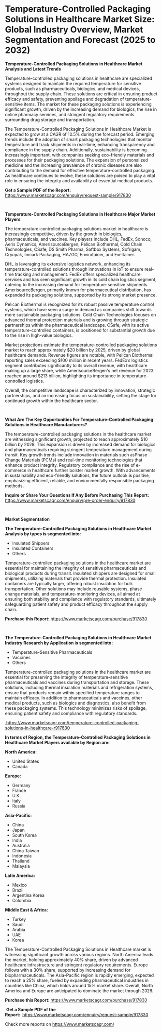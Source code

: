 <p><h1>Temperature-Controlled Packaging Solutions in Healthcare Market Size: Global Industry Overview, Market Segmentation and Forecast (2025 to 2032)</h1></p><p><strong>Temperature-Controlled Packaging Solutions in Healthcare Market Analysis and Latest Trends</strong></p>
<p><p>Temperature-controlled packaging solutions in healthcare are specialized systems designed to maintain the required temperature for sensitive products, such as pharmaceuticals, biologics, and medical devices, throughout the supply chain. These solutions are critical in ensuring product efficacy and safety, preventing spoilage and degradation of temperature-sensitive items. The market for these packaging solutions is experiencing significant growth, driven by the increasing demand for biologics, the rise in online pharmacy services, and stringent regulatory requirements surrounding drug storage and transportation.</p><p>The Temperature-Controlled Packaging Solutions in Healthcare Market is expected to grow at a CAGR of 10.5% during the forecast period. Emerging trends include the adoption of smart packaging technologies that monitor temperature and track shipments in real-time, enhancing transparency and compliance in the supply chain. Additionally, sustainability is becoming increasingly important, with companies seeking eco-friendly materials and processes for their packaging solutions. The expansion of personalized medicine and the increasing prevalence of chronic diseases are also contributing to the demand for effective temperature-controlled packaging. As healthcare continues to evolve, these solutions are poised to play a vital role in ensuring the integrity and availability of essential medical products.</p></p>
<p><strong>Get a Sample PDF of the Report:&nbsp;</strong> <a href="https://www.marketscagr.com/enquiry/request-sample/917830?utm_campaign=2138&utm_medium=2&utm_source=Github&utm_content=ia&utm_term=11032025&utm_id=temperature-controlled-packaging-solutions-in-healthcare">https://www.marketscagr.com/enquiry/request-sample/917830</a></p>
<p>&nbsp;</p>
<p><strong>Temperature-Controlled Packaging Solutions in Healthcare Major Market Players</strong></p>
<p><p>The temperature-controlled packaging solutions market in healthcare is increasingly competitive, driven by the growth in biologics, pharmaceuticals, and vaccines. Key players include DHL, FedEx, Sonoco, Aeris Dynamics, AmerisourceBergen, Pelican Biothermal, Cold Chain Technologies, CSafe, DS Smith Pharma, Softbox Systems, Sofrigam, Cryopak, Inmark Packaging, HAZGO, Envirotainer, and Exeltainer.</p><p>DHL is leveraging its extensive logistics network, enhancing its temperature-controlled solutions through innovations in IoT to ensure real-time tracking and management. FedEx offers specialized healthcare services and has seen significant growth in its cold chain logistics segment, catering to the increasing demand for temperature-sensitive shipments. AmerisourceBergen, primarily known for pharmaceutical distribution, has expanded its packaging solutions, supported by its strong market presence.</p><p>Pelican Biothermal is recognized for its robust passive temperature control systems, which have seen a surge in demand as companies shift towards more sustainable packaging solutions. Cold Chain Technologies focuses on advanced thermal protection materials and is growing through strategic partnerships within the pharmaceutical landscape. CSafe, with its active temperature-controlled containers, is positioned for substantial growth due to the rise in high-value biologics.</p><p>Market projections estimate the temperature-controlled packaging solutions market to reach approximately $20 billion by 2025, driven by global healthcare demands. Revenue figures are notable, with Pelican Biothermal reporting sales exceeding $100 million in recent years. FedEx’s logistics segment contributes significantly to its overall revenue, with healthcare making up a large share, while AmerisourceBergen's net revenue for 2023 reached around $213 billion, highlighting its importance in temperature-controlled logistics.</p><p>Overall, the competitive landscape is characterized by innovation, strategic partnerships, and an increasing focus on sustainability, setting the stage for continued growth within the healthcare sector.</p></p>
<p>&nbsp;</p>
<p><strong>What Are The Key Opportunities For Temperature-Controlled Packaging Solutions in Healthcare Manufacturers?</strong></p>
<p><p>The temperature-controlled packaging solutions in the healthcare market are witnessing significant growth, projected to reach approximately $10 billion by 2028. This expansion is driven by increased demand for biologics and pharmaceuticals requiring stringent temperature management during transit. Key growth trends include innovation in materials such asPhase Change Materials (PCMs) and real-time monitoring technologies that enhance product integrity. Regulatory compliance and the rise of e-commerce in healthcare further bolster market growth. With advancements in sustainability and eco-friendly solutions, the future outlook is positive, emphasizing efficient, reliable, and environmentally responsible packaging methods.</p></p>
<p><strong>Inquire or Share Your Questions If Any Before Purchasing This Report:</strong> <a href="https://www.marketscagr.com/enquiry/pre-order-enquiry/917830?utm_campaign=2138&utm_medium=2&utm_source=Github&utm_content=ia&utm_term=11032025&utm_id=temperature-controlled-packaging-solutions-in-healthcare">https://www.marketscagr.com/enquiry/pre-order-enquiry/917830</a></p>
<p>&nbsp;</p>
<p><strong>Market Segmentation</strong></p>
<p><strong>The Temperature-Controlled Packaging Solutions in Healthcare Market Analysis by types is segmented into:</strong></p>
<p><ul><li>Insulated Shippers</li><li>Insulated Containers</li><li>Others</li></ul></p>
<p><p>Temperature-controlled packaging solutions in the healthcare market are essential for maintaining the integrity of sensitive pharmaceuticals and biological products during transit. Insulated shippers are designed for small shipments, utilizing materials that provide thermal protection. Insulated containers are typically larger, offering robust insulation for bulk transportation. Other solutions may include reusable systems, phase change materials, and temperature-monitoring devices, all aimed at ensuring both stability and compliance with regulatory standards, ultimately safeguarding patient safety and product efficacy throughout the supply chain.</p></p>
<p><strong>Purchase this Report:&nbsp;</strong><a href="https://www.marketscagr.com/purchase/917830?utm_campaign=2138&utm_medium=2&utm_source=Github&utm_content=ia&utm_term=11032025&utm_id=temperature-controlled-packaging-solutions-in-healthcare">https://www.marketscagr.com/purchase/917830</a></p>
<p>&nbsp;</p>
<p><strong>The Temperature-Controlled Packaging Solutions in Healthcare Market Industry Research by Application is segmented into:</strong></p>
<p><ul><li>Temperature-Sensitive Pharmaceuticals</li><li>Vaccines</li><li>Others</li></ul></p>
<p><p>Temperature-controlled packaging solutions in the healthcare market are essential for preserving the integrity of temperature-sensitive pharmaceuticals and vaccines during transportation and storage. These solutions, including thermal insulation materials and refrigeration systems, ensure that products remain within specified temperature ranges to maintain efficacy. In addition to pharmaceuticals and vaccines, other medical products, such as biologics and diagnostics, also benefit from these packaging systems. This technology minimizes risks of spoilage, ensuring patient safety and compliance with regulatory standards.</p></p>
<p><a href="https://www.marketscagr.com/temperature-controlled-packaging-solutions-in-healthcare-r917830?utm_campaign=2138&utm_medium=2&utm_source=Github&utm_content=ia&utm_term=11032025&utm_id=temperature-controlled-packaging-solutions-in-healthcare">&nbsp;https://www.marketscagr.com/temperature-controlled-packaging-solutions-in-healthcare-r917830</a></p>
<p><strong>In terms of Region, the Temperature-Controlled Packaging Solutions in Healthcare Market Players available by Region are:</strong></p>
<p>
    <p> <strong> North America: </strong>
        <ul>
            <li>United States</li>
            <li>Canada</li>
        </ul>
        </p> 
    <p> <strong> Europe: </strong>
        <ul>
            <li>Germany</li>
            <li>France</li>
            <li>U.K.</li>
            <li>Italy</li>
            <li>Russia</li>
        </ul>
        </p> 
    <p> <strong> Asia-Pacific: </strong>
        <ul>
            <li>China</li>
            <li>Japan</li>
            <li>South Korea</li>
            <li>India</li>
            <li>Australia</li>
            <li>China Taiwan</li>
            <li>Indonesia</li>
            <li>Thailand</li>
            <li>Malaysia</li>
        </ul>
        </p> 
    <p> <strong> Latin America: </strong>
        <ul>
            <li>Mexico</li>
            <li>Brazil</li>
            <li>Argentina Korea</li>
            <li>Colombia</li>
        </ul>
        </p> 
    <p> <strong> Middle East & Africa: </strong>
        <ul>
            <li>Turkey</li>
            <li>Saudi</li>
            <li>Arabia</li>
            <li>UAE</li>
            <li>Korea</li>
        </ul>
    </p>
    </p>
<p><p>The Temperature-Controlled Packaging Solutions in Healthcare market is witnessing significant growth across various regions. North America leads the market, holding approximately 40% share, driven by advanced healthcare infrastructure and stringent regulatory requirements. Europe follows with a 30% share, supported by increasing demand for biopharmaceuticals. The Asia-Pacific region is rapidly emerging, expected to reach a 25% share, fueled by expanding pharmaceutical industries in countries like China, which holds around 15% market share. Overall, North America and Europe are anticipated to dominate the market through 2028.</p></p>
<p><strong>Purchase this Report: </strong><a href="https://www.marketscagr.com/purchase/917830?utm_campaign=2138&utm_medium=2&utm_source=Github&utm_content=ia&utm_term=11032025&utm_id=temperature-controlled-packaging-solutions-in-healthcare">https://www.marketscagr.com/purchase/917830</a></p>
<p>&nbsp;<strong>Get a Sample PDF of the Report:&nbsp;&nbsp;</strong><a href="https://www.marketscagr.com/enquiry/request-sample/917830?utm_campaign=2138&utm_medium=2&utm_source=Github&utm_content=ia&utm_term=11032025&utm_id=temperature-controlled-packaging-solutions-in-healthcare">https://www.marketscagr.com/enquiry/request-sample/917830</a></p>
<p><strong></strong></p>
<p>Check more reports on <a href="https://www.marketscagr.com/?utm_campaign=2138&utm_medium=2&utm_source=Github&utm_content=ia&utm_term=11032025&utm_id=temperature-controlled-packaging-solutions-in-healthcare">https://www.marketscagr.com/</a></p>